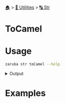 <!--startTocHeader-->
[🏠](../../README.md) > [🔧 Utilities](../README.md) > [🔠 Str](README.md)
# ToCamel
<!--endTocHeader-->

# Usage


```bash
zaruba str toCamel --help
```
 
<details>
<summary>Output</summary>
 
```````
Turn string into camelCase

Usage:
  zaruba str toCamel <string> [flags]

Flags:
  -h, --help   help for toCamel
```````
</details>


# Examples



<!--startTocSubtopic-->

<!--endTocSubtopic-->